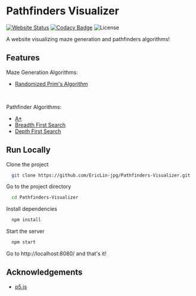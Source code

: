 # Pathfinders Visualizer

[![Website Status](https://img.shields.io/website?down_color=lightgrey&down_message=offline&style=flat&up_color=blue&up_message=online&url=https%3A%2F%2Fericlin-jpg.github.io%2FPathfinders-Visualizer%2F)](https://eric-exe.github.io/Pathfinders-Visualizer/) [![Codacy Badge](https://app.codacy.com/project/badge/Grade/be70cdaa95cf419b8576eca198955bd8)](https://app.codacy.com/gh/EricLin-jpg/Pathfinders-Visualizer/dashboard?utm_source=gh&utm_medium=referral&utm_content=&utm_campaign=Badge_grade) ![License](https://img.shields.io/github/license/EricLin-jpg/Pathfinders-Visualizer)

A website visualizing maze generation and pathfinders algorithms!

## Features
Maze Generation Algorithms:
- [Randomized Prim's Algorithm](https://en.wikipedia.org/wiki/Prim%27s_algorithm)

<br/>

Pathfinder Algorithms:
- [A*](https://en.wikipedia.org/wiki/A*_search_algorithm)
- [Breadth First Search](https://en.wikipedia.org/wiki/Breadth-first_search)
- [Depth First Search](https://en.wikipedia.org/wiki/Depth-first_search)

## Run Locally

Clone the project

```bash
  git clone https://github.com/EricLin-jpg/Pathfinders-Visualizer.git
```

Go to the project directory

```bash
  cd Pathfinders-Visualizer
```

Install dependencies

```bash
  npm install
```

Start the server

```bash
  npm start
```
Go to http://localhost:8080/ and that's it!

## Acknowledgements

 - [p5.js](https://github.com/processing/p5.js)
